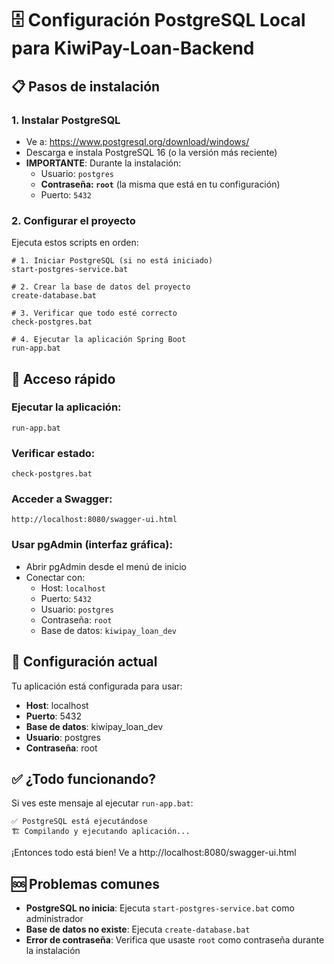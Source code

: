 # 🗄️ Configuración PostgreSQL Local para KiwiPay-Loan-Backend

## 📋 Pasos de instalación

### 1. **Instalar PostgreSQL**
- Ve a: https://www.postgresql.org/download/windows/
- Descarga e instala PostgreSQL 16 (o la versión más reciente)
- **IMPORTANTE**: Durante la instalación:
  - Usuario: `postgres`
  - **Contraseña: `root`** (la misma que está en tu configuración)
  - Puerto: `5432`

### 2. **Configurar el proyecto**
Ejecuta estos scripts en orden:

```batch
# 1. Iniciar PostgreSQL (si no está iniciado)
start-postgres-service.bat

# 2. Crear la base de datos del proyecto
create-database.bat

# 3. Verificar que todo esté correcto
check-postgres.bat

# 4. Ejecutar la aplicación Spring Boot
run-app.bat
```

## 🚀 Acceso rápido

### Ejecutar la aplicación:
```batch
run-app.bat
```

### Verificar estado:
```batch
check-postgres.bat
```

### Acceder a Swagger:
```
http://localhost:8080/swagger-ui.html
```

### Usar pgAdmin (interfaz gráfica):
- Abrir pgAdmin desde el menú de inicio
- Conectar con:
  - Host: `localhost`
  - Puerto: `5432`
  - Usuario: `postgres`
  - Contraseña: `root`
  - Base de datos: `kiwipay_loan_dev`

## 🔧 Configuración actual

Tu aplicación está configurada para usar:
- **Host**: localhost
- **Puerto**: 5432
- **Base de datos**: kiwipay_loan_dev
- **Usuario**: postgres
- **Contraseña**: root

## ✅ ¿Todo funcionando?

Si ves este mensaje al ejecutar `run-app.bat`:
```
✅ PostgreSQL está ejecutándose
🏗️ Compilando y ejecutando aplicación...
```

¡Entonces todo está bien! Ve a http://localhost:8080/swagger-ui.html

## 🆘 Problemas comunes

- **PostgreSQL no inicia**: Ejecuta `start-postgres-service.bat` como administrador
- **Base de datos no existe**: Ejecuta `create-database.bat`
- **Error de contraseña**: Verifica que usaste `root` como contraseña durante la instalación 